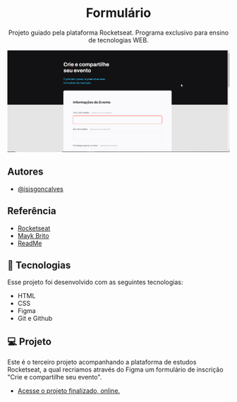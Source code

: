 <h1 align="center"> Formulário </h1>

<p align="center">
Projeto guiado pela plataforma Rocketseat. Programa exclusivo para ensino de tecnologias WEB.
</p>

<p align="center">
<img src="./img-git.gif" alt="">
</p> 

## Autores

- [@isisgoncalves](https://www.github.com/isisgoncalves)

## Referência

 - [Rocketseat](https://www.rocketseat.com.br)
 - [Mayk Brito](https://github.com/maykbrito)
 - [ReadMe](https://readme.so/pt)

## 🚀 Tecnologias

Esse projeto foi desenvolvido com as seguintes tecnologias:

- HTML
- CSS
- Figma
- Git e Github

## 💻 Projeto

Este é o terceiro projeto acompanhando a plataforma de estudos Rocketseat, a qual recriamos através do Figma um formulário de inscrição "Crie e compartilhe seu evento".

- [Acesse o projeto finalizado, online.](https://isisgoncalves.github.io/Formulario/)
